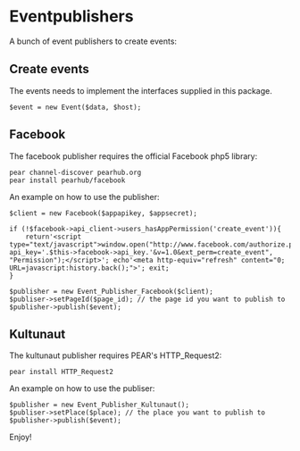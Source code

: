 Eventpublishers
==

A bunch of event publishers to create events:

Create events
--

The events needs to implement the interfaces supplied in this package.

    $event = new Event($data, $host);   

Facebook
--

The facebook publisher requires the official Facebook php5 library:

    pear channel-discover pearhub.org
    pear install pearhub/facebook
    
An example on how to use the publisher:

    $client = new Facebook($appapikey, $appsecret);

    if (!$facebook->api_client->users_hasAppPermission('create_event')){
        return'<script type="text/javascript">window.open("http://www.facebook.com/authorize.php?api_key='.$this->facebook->api_key.'&v=1.0&ext_perm=create_event", "Permission");</script>'; echo'<meta http-equiv="refresh" content="0; URL=javascript:history.back();">'; exit;
    }
    
    $publisher = new Event_Publisher_Facebook($client);
    $publiser->setPageId($page_id); // the page id you want to publish to
    $publisher->publish($event);
    
Kultunaut
--

The kultunaut publisher requires PEAR's HTTP_Request2:

    pear install HTTP_Request2
    
An example on how to use the publiser:

    $publisher = new Event_Publisher_Kultunaut();
    $publiser->setPlace($place); // the place you want to publish to
    $publisher->publish($event);    
    
Enjoy!